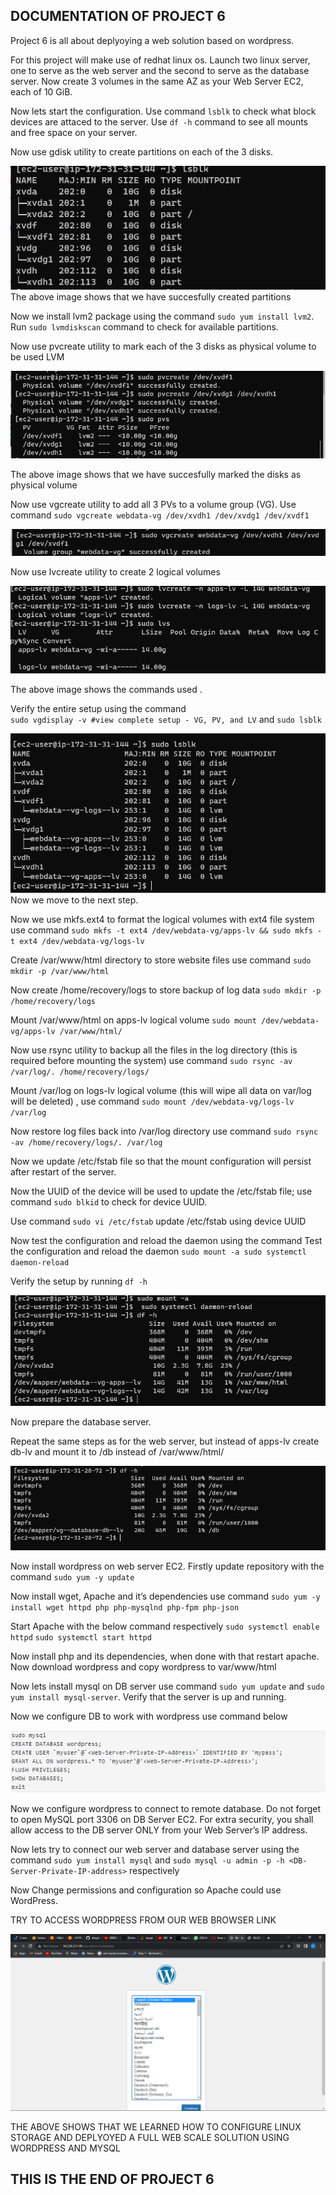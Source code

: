 ## DOCUMENTATION OF PROJECT 6

Project 6 is all about deplyoying a web solution based on wordpress. 

For this project will make use of redhat linux os.  Launch two linux server, one to serve as the web server and the second to serve as the database server. Now  create 3 volumes in the same AZ as your Web Server EC2, each of 10 GiB.

Now lets start the configuration. Use command `lsblk` to check what block devices are attaced to the server. Use `df -h` command to see all mounts and free space on your server.

Now use gdisk utility to create partitions on each of the 3 disks. 

![alt text](Images/lsblk.PNG)
The above image shows that we have succesfully created partitions

Now we install lvm2 package using the command `sudo yum install lvm2`.  Run `sudo lvmdiskscan` command to check for available partitions.

Now use pvcreate utility to mark each of the 3 disks as physical volume to be used LVM

![alt text](Images/pvs.PNG)

The above image shows that we have succesfully marked the disks as physical volume

Now use vgcreate utility to add all 3 PVs to a volume group (VG). Use command `sudo vgcreate webdata-vg /dev/xvdh1 /dev/xvdg1 /dev/xvdf1`

![alt text](Images/new.PNG)

Now use lvcreate utility to create 2 logical volumes

![alt text](Images/lvcreate.PNG)

The above image shows the commands used .

Verify the entire setup using the command  
`sudo vgdisplay -v #view complete setup - VG, PV, and LV` and 
`sudo lsblk` 

![alt text](Images/blk.PNG)
Now we move to the next step.

Now we use mkfs.ext4 to format the logical volumes with ext4 file system
use command `sudo mkfs -t ext4 /dev/webdata-vg/apps-lv && sudo mkfs -t ext4 /dev/webdata-vg/logs-lv`

Create /var/www/html directory to store website files use command 
`sudo mkdir -p /var/www/html`

Now create /home/recovery/logs to store backup of log data
`sudo mkdir -p /home/recovery/logs`

Mount /var/www/html on apps-lv logical volume
`sudo mount /dev/webdata-vg/apps-lv /var/www/html/`

Now use rsync utility to backup all the files in the log directory 
(this is required before mounting the system) use command 
`sudo rsync -av /var/log/. /home/recovery/logs/`

Mount /var/log on logs-lv logical volume (this will wipe all data on var/log will be deleted)
, use command `sudo mount /dev/webdata-vg/logs-lv /var/log`

Now restore log files back into /var/log directory use command 
`sudo rsync -av /home/recovery/logs/. /var/log`

Now we update /etc/fstab file so that the mount configuration will persist after restart of the server.

Now the UUID of the device will be used to update the /etc/fstab file; use command `sudo blkid` to check for device UUID.

Use command `sudo vi /etc/fstab` update /etc/fstab using device UUID

Now test the configuration and reload the daemon using the command Test the configuration and reload the daemon
`sudo mount -a sudo systemctl daemon-reload`
 
 Verify the setup by running `df -h`
 
 ![alt text](Images/daemon.PNG)

 Now prepare the database server.
 
 Repeat the same steps as for the web server, but instead of apps-lv create db-lv and mount it to /db instead of /var/www/html/

![alt text](Images/reload.PNG)

Now install wordpress on web server EC2. Firstly update repository with the command `sudo yum -y update`

Now install wget, Apache and it’s dependencies
use command 
`sudo yum -y install wget httpd php php-mysqlnd php-fpm php-json`

Start Apache with the below command respectively
`sudo systemctl enable httpd`
`sudo systemctl start httpd`

Now install php and its dependencies, when done with that restart apache. Now download wordpress and copy wordpress to var/www/html


Now lets install mysql on DB server use command `sudo yum update` and `sudo yum install mysql-server`.
Verify that the server is up and running.

Now we configure DB to work with wordpress use command below 

![alt text](Images/data.PNG)

Now we configure wordpress to connect to remote database.  Do not forget to open MySQL port 3306 on DB Server EC2. For extra security, you shall allow access to the DB server ONLY from your Web Server’s IP address.

Now lets try to connect our web server and database server using the command `sudo yum install mysql` and   `sudo mysql -u admin -p -h <DB-Server-Private-IP-address>` respectively

Now Change permissions and configuration so Apache could use WordPress. 

TRY TO ACCESS WORDPRESS FROM OUR WEB BROWSER LINK 

![alt text](Images/word.PNG)

THE ABOVE SHOWS THAT WE LEARNED HOW TO CONFIGURE LINUX STORAGE AND DEPLYOYED A FULL WEB SCALE SOLUTION USING WORDPRESS AND MYSQL


## THIS IS THE END OF PROJECT 6



